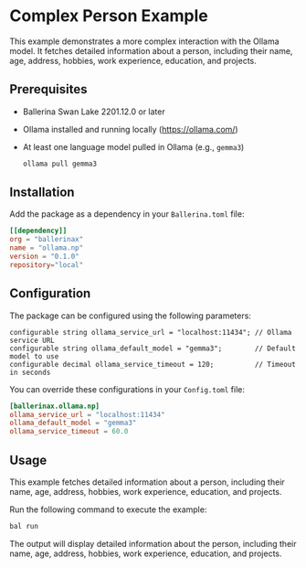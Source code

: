 # Complex Person Example

This example demonstrates a more complex interaction with the Ollama model. It fetches detailed information about a person, including their name, age, address, hobbies, work experience, education, and projects.

## Prerequisites

- Ballerina Swan Lake 2201.12.0 or later
- Ollama installed and running locally (<https://ollama.com/>)
- At least one language model pulled in Ollama (e.g., `gemma3`)

    ```bash
    ollama pull gemma3
    ```

## Installation

Add the package as a dependency in your `Ballerina.toml` file:

```toml
[[dependency]]
org = "ballerinax"
name = "ollama.np"
version = "0.1.0"
repository="local"
```

## Configuration

The package can be configured using the following parameters:

```ballerina
configurable string ollama_service_url = "localhost:11434"; // Ollama service URL
configurable string ollama_default_model = "gemma3";        // Default model to use
configurable decimal ollama_service_timeout = 120;          // Timeout in seconds
```

You can override these configurations in your `Config.toml` file:

```toml
[ballerinax.ollama.np]
ollama_service_url = "localhost:11434"  
ollama_default_model = "gemma3"
ollama_service_timeout = 60.0
```

## Usage

This example fetches detailed information about a person, including their name, age, address, hobbies, work experience, education, and projects.

Run the following command to execute the example:

```sh
bal run
```

The output will display detailed information about the person, including their name, age, address, hobbies, work experience, education, and projects.
